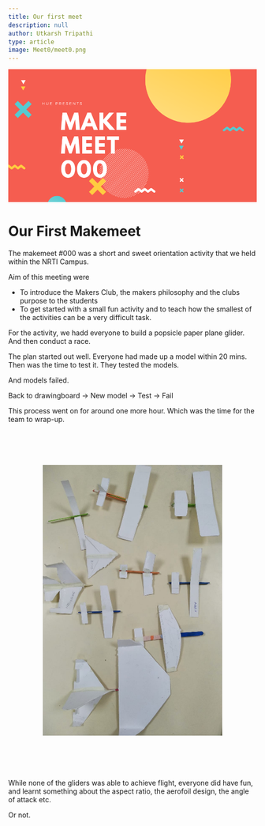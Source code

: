 ```yaml
---
title: Our first meet
description: null
author: Utkarsh Tripathi
type: article
image: Meet0/meet0.png
---
```


![makermeet 000](./meet0banner.png)

# Our First Makemeet
  
  The makemeet #000 was a short and sweet orientation activity that we held within the NRTI Campus. 

Aim of this meeting were 
- To introduce the Makers Club, the makers philosophy and the clubs purpose to the students
- To get started with a small fun activity and to teach how the smallest of the activities can be a very difficult task.

For the activity, we hadd everyone to build a popsicle paper plane glider. And then conduct a race. 

The plan started out well. Everyone had made up a model within 20 mins. Then was the time to test it. They tested the models. 


And models failed.

Back to drawingboard -> New model -> Test -> Fail

This process went on for around one more hour. Which was the time for the team to wrap-up. 

<div style="padding: 70px;">

<img src="./prototypes.jpeg" alt="prototypes">

</div>

While none of the gliders was able to achieve flight, everyone did have fun, and learnt something about the aspect ratio, the aerofoil design, the angle of attack etc.

Or not.
